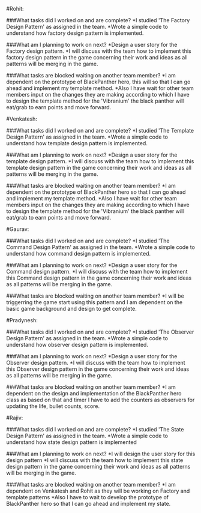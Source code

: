#Rohit:

###What tasks did I worked on and are complete?
*I studied 'The Factory Design Pattern' as assigned in the team.
*Wrote a simple code to understand how factory design pattern is implemented.


###What am I planning to work on next?
*Design a user story for the Factory design pattern. 
*I will discuss with the team how to implement this factory design pattern in the game concerning their work and ideas as all patterns will be merging in the game.


###What tasks are blocked waiting on another team member?
*I am dependent on the prototype of BlackPanther hero, this will so that I can go ahead and implement my template method.
*Also I have wait for other team members input on the changes they are making according to which I have to design the template method for the 'Vibranium' the black panther will eat/grab to earn points and move forward.



#Venkatesh:

###What tasks did I worked on and are complete?
*I studied 'The Template Design Pattern' as assigned in the team.
*Wrote a simple code to understand how template design pattern is implemented.


###What am I planning to work on next?
*Design a user story for the template design pattern. 
*I will discuss with the team how to implement this template design pattern in the game concerning their work and ideas as all patterns will be merging in the game.


###What tasks are blocked waiting on another team member?
*I am dependent on the prototype of BlackPanther hero so that I can go ahead and implement my template method.
*Also I have wait for other team members input on the changes they are making according to which I have to design the template method for the 'Vibranium' the black panther will eat/grab to earn points and move forward.



#Gaurav:

###What tasks did I worked on and are complete?
*I studied 'The Command Design Pattern' as assigned in the team.
*Wrote a simple code to understand how command design pattern is implemented.


###What am I planning to work on next?
*Design a user story for the Command design pattern. 
*I will discuss with the team how to implement this Command design pattern in the game concerning their work and ideas as all patterns will be merging in the game.


###What tasks are blocked waiting on another team member?
*I will be triggerring the game start using this pattern and I am dependent on the basic game background and design to get complete.



#Pradynesh:

###What tasks did I worked on and are complete?
*I studied 'The Observer Design Pattern' as assigned in the team.
*Wrote a simple code to understand how observer design pattern is implemented.


###What am I planning to work on next?
*Design a user story for the Observer design pattern. 
*I will discuss with the team how to implement this Observer design pattern in the game concerning their work and ideas as all patterns will be merging in the game.


###What tasks are blocked waiting on another team member?
*I am dependent on the design and implementation of the BlackPanther hero class as based on that and timer I have to add the counters as observers for updating the life, bullet counts, score.


#Rajiv:

###What tasks did I worked on and are complete?
*I studied 'The State Design Pattern' as assigned in the team.
*Wrote a simple code to understand how state design pattern is implemented


###What am I planning to work on next?
*I will design the user story for this design pattern 
*I will discuss with the team how to implement this state design pattern in the game concerning their work and ideas as all patterns will be merging in the game.


###What tasks are blocked waiting on another team member?
*I am dependent on Venkatesh and Rohit as they will be working on Factory and template patterns
*Also I have to wait to develop the prototype of BlackPanther hero so that I can go ahead and implement my state.






